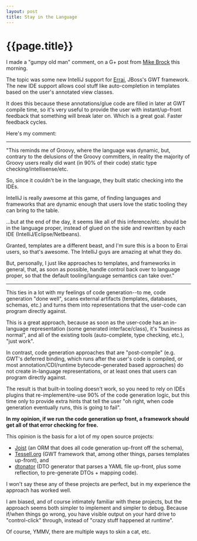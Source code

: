 ```yaml
---
layout: post
title: Stay in the Language
---
```


{{page.title}}
==============

I made a "gumpy old man" comment, on a G+ post from [Mike Brock](https://plus.google.com/u/0/109101057654691472275/posts/97b5HKdkMkS) this morning.

The topic was some new IntelliJ support for [Errai](http://www.jboss.org/errai), JBoss's GWT framework. The new IDE support allows cool stuff like auto-completion in templates based on the user's annotated view classes.

It does this because these annotations/glue code are filled in later at GWT compile time, so it's very useful to provide the user with instant/up-front feedback that something will break later on. Which is a great goal. Faster feedback cycles.

Here's my comment:

---

"This reminds me of Groovy, where the language was dynamic, but, contrary to the delusions of the Groovy committers, in reality the majority of Groovy users really did want (in 90% of their code) static type checking/intellisense/etc.

So, since it couldn't be in the language, they built static checking into the IDEs.

IntelliJ is really awesome at this game, of finding languages and frameworks that are dynamic enough that users love the static tooling they can bring to the table.

...but at the end of the day, it seems like all of this inference/etc. should be in the language proper, instead of glued on the side and rewritten by each IDE (IntelliJ/Eclipse/Netbeans).

Granted, templates are a different beast, and I'm sure this is a boon to Errai users, so that's awesome. The IntelliJ guys are amazing at what they do.

But, personally, I just like approaches to templates, and frameworks in general, that, as soon as possible, handle control back over to language proper, so that the default tooling/language semantics can take over."

---

This ties in a lot with my feelings of code generation--to me, code generation "done well", scans external artifacts (templates, databases, schemas, etc.) and turns them into representations that the user-code can program directly against.

This is a great approach, because as soon as the user-code has an in-language representation (some generated interface/class), it's "business as normal", and all of the existing tools (auto-complete, type checking, etc.), "just work".

In contrast, code generation approaches that are "post-compile" (e.g. GWT's deferred binding, which runs after the user's code is compiled, or most annotation/CDI/runtime bytecode-generated based approaches) do not create in-language representations, or at least ones that users can program directly against.

The result is that built-in tooling doesn't work, so you need to rely on IDEs plugins that re-implement/re-use 90% of the code generation logic, but this time only to provide extra hints that tell the user "oh right, when code generation eventually runs, this is going to fail".

**In my opinion, if we run the code generation up front, a framework should get all of that error checking for free.**

This opinion is the basis for a lot of my open source projects:

* [Joist](http://joist.ws) (an ORM that does all code generation up-front off the schema),
* [Tessell.org](http://www.tessell.org) (GWT framework that, among other things, parses templates up-front), and
* [dtonator](http://www.dtonator.org) (DTO generator that parses a YAML file up-front, plus some reflection, to pre-generate DTOs + mapping code).

I won't say these any of these projects are perfect, but in my experience the approach has worked well.

I am biased, and of course intimately familiar with these projects, but the approach seems both simpler to implement and simpler to debug. Because if/when things go wrong, you have visible output on your hard drive to "control-click" through, instead of "crazy stuff happened at runtime".

Of course, YMMV, there are multiple ways to skin a cat, etc.

